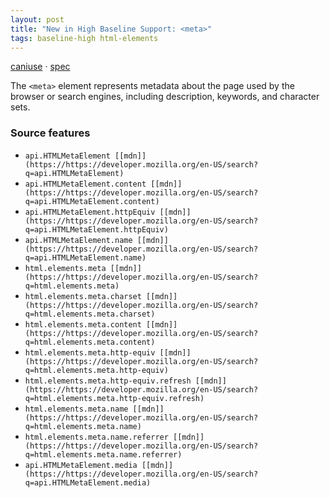 ```yaml
---
layout: post
title: "New in High Baseline Support: <meta>"
tags: baseline-high html-elements
---
```


[caniuse](https://caniuse.com/?search=meta) · [spec](https://html.spec.whatwg.org/multipage/semantics.html#meta)

The `<meta>` element represents metadata about the page used by the browser or search engines, including description, keywords, and character sets.

### Source features

- ``api.HTMLMetaElement [[mdn]](https://https://developer.mozilla.org/en-US/search?q=api.HTMLMetaElement)``
- ``api.HTMLMetaElement.content [[mdn]](https://https://developer.mozilla.org/en-US/search?q=api.HTMLMetaElement.content)``
- ``api.HTMLMetaElement.httpEquiv [[mdn]](https://https://developer.mozilla.org/en-US/search?q=api.HTMLMetaElement.httpEquiv)``
- ``api.HTMLMetaElement.name [[mdn]](https://https://developer.mozilla.org/en-US/search?q=api.HTMLMetaElement.name)``
- ``html.elements.meta [[mdn]](https://https://developer.mozilla.org/en-US/search?q=html.elements.meta)``
- ``html.elements.meta.charset [[mdn]](https://https://developer.mozilla.org/en-US/search?q=html.elements.meta.charset)``
- ``html.elements.meta.content [[mdn]](https://https://developer.mozilla.org/en-US/search?q=html.elements.meta.content)``
- ``html.elements.meta.http-equiv [[mdn]](https://https://developer.mozilla.org/en-US/search?q=html.elements.meta.http-equiv)``
- ``html.elements.meta.http-equiv.refresh [[mdn]](https://https://developer.mozilla.org/en-US/search?q=html.elements.meta.http-equiv.refresh)``
- ``html.elements.meta.name [[mdn]](https://https://developer.mozilla.org/en-US/search?q=html.elements.meta.name)``
- ``html.elements.meta.name.referrer [[mdn]](https://https://developer.mozilla.org/en-US/search?q=html.elements.meta.name.referrer)``
- ``api.HTMLMetaElement.media [[mdn]](https://https://developer.mozilla.org/en-US/search?q=api.HTMLMetaElement.media)``
